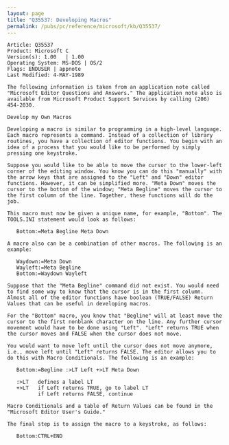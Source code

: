 ```yaml
---
layout: page
title: "Q35537: Developing Macros"
permalink: /pubs/pc/reference/microsoft/kb/Q35537/
---
```


	Article: Q35537
	Product: Microsoft C
	Version(s): 1.00   | 1.00
	Operating System: MS-DOS | OS/2
	Flags: ENDUSER | appnote
	Last Modified: 4-MAY-1989
	
	The following information is taken from an application note called
	"Microsoft Editor Questions and Answers." The application note also is
	available from Microsoft Product Support Services by calling (206)
	454-2030.
	
	Develop my Own Macros
	
	Developing a macro is similar to programming in a high-level language.
	Each macro represents a command. Instead of a collection of library
	routines, you have a collection of editor functions. You begin with an
	idea of a process that you would like to be performed by simply
	pressing one keystroke.
	
	Suppose you would like to be able to move the cursor to the lower-left
	corner of the editing window. You know you can do this "manually" with
	the arrow keys that are assigned to the "Left" and "Down" editor
	functions. However, it can be simplified more. "Meta Down" moves the
	cursor to the bottom of the window; "Meta Begline" moves the cursor to
	the first column of the line. Together, these functions will do the
	job.
	
	This macro must now be given a unique name, for example, "Bottom". The
	TOOLS.INI statement would look as follows:
	
	   Bottom:=Meta Begline Meta Down
	
	A macro also can be a combination of other macros. The following is an
	example:
	
	   Waydown:=Meta Down
	   Wayleft:=Meta Begline
	   Bottom:=Waydown Wayleft
	
	Suppose that the "Meta Begline" command did not exist. You would need
	to find some way to know that the cursor is in the first column.
	Almost all of the editor functions have boolean (TRUE/FALSE) Return
	Values that can be useful in developing macros.
	
	For the "Bottom" macro, you know that "Begline" will at least move the
	cursor to the first nonblank character on the line. Any further cursor
	movement would have to be done using "Left". "Left" returns TRUE when
	the cursor moves and FALSE when the cursor does not move.
	
	You would want to move left until the cursor does not move anymore,
	i.e., move left until "Left" returns FALSE. The editor allows you to
	do this with Macro Conditionals. The following is an example:
	
	   Bottom:=Begline :>LT Left +>LT Meta Down
	
	   :>LT   defines a label LT
	   +>LT   if Left returns TRUE, go to label LT
	          if Left returns FALSE, continue
	
	Macro Conditionals and a table of Return Values can be found in the
	"Microsoft Editor User's Guide."
	
	The final step is to assign the macro to a keystroke, as follows:
	
	   Bottom:CTRL+END

